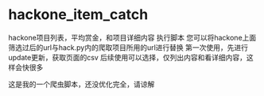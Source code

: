 # hackone_item_catch
hackone项目列表，平均赏金，和项目详细内容
执行脚本
您可以将hackone上面筛选过后的url与hack.py内的爬取项目所用的url进行替换
第一次使用，先进行update更新，获取页面的csv
后续使用可以选择，仅列出内容和看详细内容，这样会快很多

这是我的一个爬虫脚本，还没优化完全，请谅解
